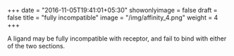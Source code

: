 +++
date = "2016-11-05T19:41:01+05:30"
showonlyimage = false
draft = false
title = "fully incompatible"
image = "/img/affinity_4.png"
weight = 4
+++

A ligand may be fully incompatible with receptor, and fail to bind with either of the two sections. 

<audio src="/audio/ex4.mp3" autoplay> 
Sorry, your browser does not support the <audio> element. 
</audio>


<!--more-->

Binding_Db
<BR />
<audio controls>
	<source src="/audio/Binding_Db.mp3" type="audio/mpeg">
	Your browser does not support the audio tag.
</audio>

Receptor_C_G
<BR />
<audio controls>
	<source src="/audio/Receptor_C_G.mp3" type="audio/mpeg">
	Your browser does not support the audio tag.
</audio>

## Examples of Intervals Used

To represent an incompatible binding, we used the same interval to represent the receptors, but this time a “2nd” between the receptor notes represents the ligand. This note sounds dissonant with each of the two receptor notes separately, producing a minor 2nd and a tritone: 

##### Dissonant:
![Dissonant chord](/img/dissonant_chord4.png)
